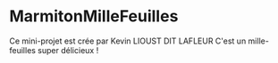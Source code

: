 # MarmitonMilleFeuilles

Ce mini-projet est crée par Kevin LIOUST DIT LAFLEUR
C'est un mille-feuilles super délicieux !
